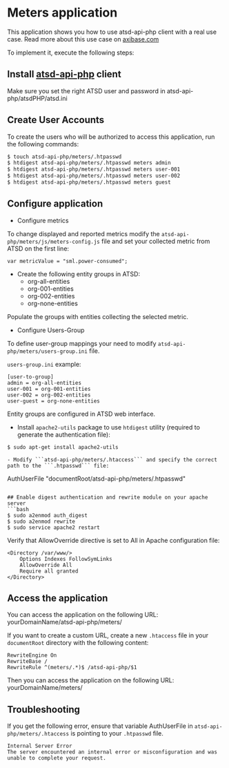 # Meters application

This application shows you how to use atsd-api-php client with a real use case.
Read more about this use case on [axibase.com](http://axibase.com/products/axibase-time-series-database/visualization/embedded-widgets/external-application/)

To implement it, execute the following steps:

## Install [atsd-api-php](https://github.com/axibase/atsd-api-php#installing-the-atsd-client) client

Make sure you set the right ATSD user and password in atsd-api-php/atsdPHP/atsd.ini

## Create User Accounts

To create the users who will be authorized to access this application, run the following commands:

```bash
$ touch atsd-api-php/meters/.htpasswd
$ htdigest atsd-api-php/meters/.htpasswd meters admin
$ htdigest atsd-api-php/meters/.htpasswd meters user-001
$ htdigest atsd-api-php/meters/.htpasswd meters user-002
$ htdigest atsd-api-php/meters/.htpasswd meters guest
```

## Configure application

- Configure metrics

To change displayed and reported metrics modify the ```atsd-api-php/meters/js/meters-config.js``` file and set your collected metric from ATSD on the first line:
```
var metricValue = "sml.power-consumed";
```

- Create the following entity groups in ATSD:
    - org-all-entities
    - org-001-entities
    - org-002-entities
    - org-none-entities

Populate the groups with entities collecting the selected metric.

- Configure Users-Group

To define user-group mappings your need to modify ```atsd-api-php/meters/users-group.ini``` file. 

```users-group.ini``` example:
```shell
[user-to-group]
admin = org-all-entities
user-001 = org-001-entities
user-002 = org-002-entities
user-guest = org-none-entities
```
Entity groups are configured in ATSD web interface.

- Install ```apache2-utils``` package to use ```htdigest``` utility (required to generate the authentication file):
```bash
$ sudo apt-get install apache2-utils
```


```
- Modify ```atsd-api-php/meters/.htaccess``` and specify the correct path to the ```.htpasswd``` file:
```
AuthUserFile "documentRoot/atsd-api-php/meters/.htpasswd"
```

## Enable digest authentication and rewrite module on your apache server
```bash
$ sudo a2enmod auth_digest
$ sudo a2enmod rewrite
$ sudo service apache2 restart
```

Verify that AllowOverride directive is set to All in Apache configuration file:
```
<Directory /var/www/>
    Options Indexes FollowSymLinks
    AllowOverride All
    Require all granted
</Directory>
```


## Access the application
You can access the application on the following URL:
yourDomainName/atsd-api-php/meters/

If you want to create a custom URL, create a new ```.htaccess``` file in your ```documentRoot``` directory with the following content:
```
RewriteEngine On
RewriteBase /
RewriteRule ^(meters/.*)$ /atsd-api-php/$1 
```

Then you can access the application on the following URL:
yourDomainName/meters/

## Troubleshooting

If you get the following error, ensure that variable AuthUserFile in ```atsd-api-php/meters/.htaccess``` is pointing to your ```.htpasswd``` file.
```
Internal Server Error
The server encountered an internal error or misconfiguration and was unable to complete your request.
```

